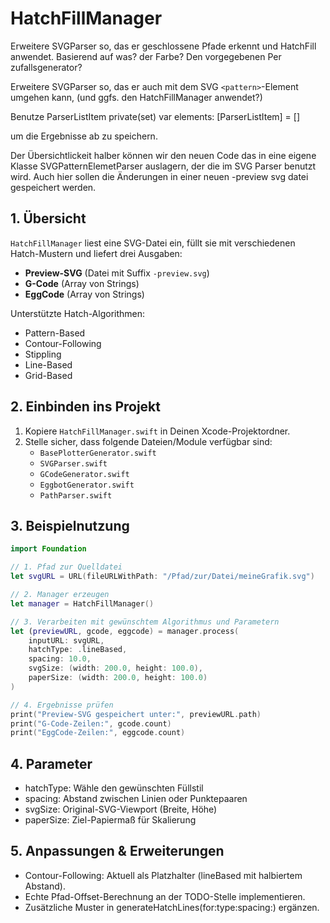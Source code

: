 # HatchFillManager

Erweitere SVGParser so, das er geschlossene Pfade erkennt und HatchFill anwendet.
Basierend auf was? der Farbe?
Den vorgegebenen
Per zufallsgenerator?


Erweitere SVGParser so, das er auch mit dem  SVG `<pattern>`-Element umgehen kann, (und ggfs. den HatchFillManager anwendet?)

Benutze 
ParserListItem
private(set) var elements: [ParserListItem] = []

um die Ergebnisse ab zu speichern.
    
Der Übersichtlickeit halber können wir den neuen Code das in eine eigene Klasse SVGPatternElemetParser auslagern, der die im SVG Parser benutzt wird.
Auch hier sollen die Änderungen in einer neuen -preview svg datei gespeichert werden.


## 1. Übersicht  

`HatchFillManager` liest eine SVG-Datei ein, füllt sie mit verschiedenen Hatch-Mustern und liefert drei Ausgaben: 

- **Preview-SVG** (Datei mit Suffix `-preview.svg`)  
- **G-Code** (Array von Strings)  
- **EggCode** (Array von Strings)  

Unterstützte Hatch-Algorithmen: 
 
- Pattern-Based  
- Contour-Following  
- Stippling  
- Line-Based  
- Grid-Based  

## 2. Einbinden ins Projekt  

1. Kopiere `HatchFillManager.swift` in Deinen Xcode-Projektordner.  
2. Stelle sicher, dass folgende Dateien/Module verfügbar sind:  
   - `BasePlotterGenerator.swift`  
   - `SVGParser.swift`  
   - `GCodeGenerator.swift`  
   - `EggbotGenerator.swift`  
   - `PathParser.swift`  

## 3. Beispielnutzung

```swift
import Foundation

// 1. Pfad zur Quelldatei
let svgURL = URL(fileURLWithPath: "/Pfad/zur/Datei/meineGrafik.svg")

// 2. Manager erzeugen
let manager = HatchFillManager()

// 3. Verarbeiten mit gewünschtem Algorithmus und Parametern
let (previewURL, gcode, eggcode) = manager.process(
    inputURL: svgURL,
    hatchType: .lineBased,
    spacing: 10.0,
    svgSize: (width: 200.0, height: 100.0),
    paperSize: (width: 200.0, height: 100.0)
)

// 4. Ergebnisse prüfen
print("Preview-SVG gespeichert unter:", previewURL.path)
print("G-Code-Zeilen:", gcode.count)
print("EggCode-Zeilen:", eggcode.count)
```

## 4. Parameter

- hatchType: Wähle den gewünschten Füllstil
- spacing: Abstand zwischen Linien oder Punktepaaren
- svgSize: Original-SVG-Viewport (Breite, Höhe)
- paperSize: Ziel-Papiermaß für Skalierung


## 5. Anpassungen & Erweiterungen

- Contour-Following: Aktuell als Platzhalter (lineBased mit halbiertem Abstand).
- Echte Pfad-Offset-Berechnung an der TODO-Stelle implementieren.
- Zusätzliche Muster in generateHatchLines(for:type:spacing:) ergänzen.

